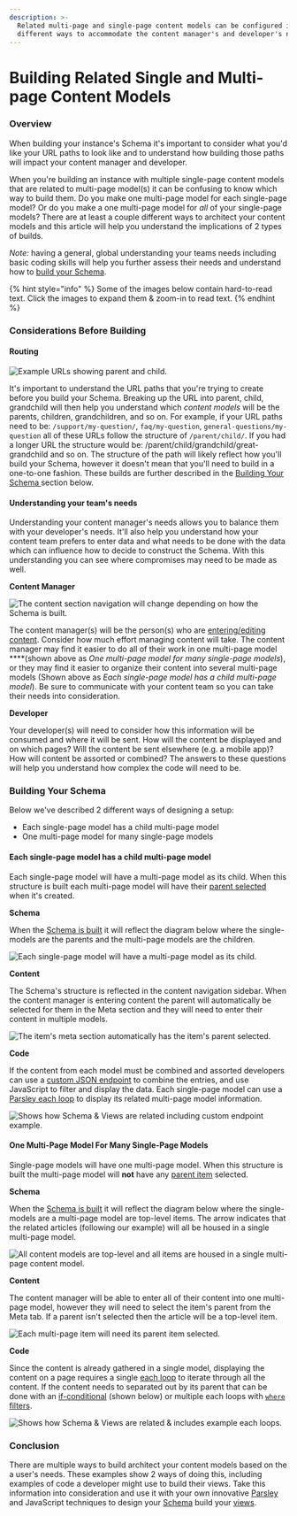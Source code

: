 ```yaml
---
description: >-
  Related multi-page and single-page content models can be configured in
  different ways to accommodate the content manager's and developer's needs.
---
```


# Building Related Single and Multi-page Content Models

### Overview

When building your instance's Schema it's important to consider what you'd like your URL paths to look like and to understand how building those paths will impact your content manager and developer.

When you're building an instance with multiple single-page content models that are related to multi-page model\(s\) it can be confusing to know which way to build them. Do you make one multi-page model for each single-page model? Or do you make a one multi-page model for _all_ of your single-page models? There are at least a couple different ways to architect your content models and this article will help you understand the implications of 2 types of builds.

_Note:_ having a general, global understanding your teams needs including basic coding skills will help you further assess their needs and understand how to [build your Schema](https://zesty.org/guides/building-related-single-and-multi-page-content-models#building-your-schema).

{% hint style="info" %}
Some of the images below contain hard-to-read text. Click the images to expand them & zoom-in to read text.
{% endhint %}

### Considerations Before Building

#### Routing

![Example URLs showing parent and child.](../.gitbook/assets/01-domain-routing.png)

It's important to understand the URL paths that you're trying to create before you build your Schema. Breaking up the URL into parent, child, grandchild will then help you understand which _content models_ will be the parents, children, grandchildren, and so on. For example, if your URL paths need to be: `/support/my-question/`, `faq/my-question`, `general-questions/my-question` all of these URLs follow the structure of `/parent/child/`. If you had a longer URL the structure would be: /parent/child/grandchild/great-grandchild and so on. The structure of the path will likely reflect how you'll build your Schema, however it doesn't mean that you'll need to build in a one-to-one fashion. These builds are further described in the [Building Your Schema ](https://zesty.org/guides/building-related-single-and-multi-page-content-models#building-your-schema)section below.

#### Understanding your team's needs

Understanding your content manager's needs allows you to balance them with  your developer's needs. It'll also help you understand how your content team prefers to enter data and what needs to be done with the data which can influence how to decide to construct the Schema. With this understanding you can see where compromises may need to be made as well.

**Content Manager** 

![The content section navigation will change depending on how the Schema is built.](../.gitbook/assets/02-content-manager.png)

The content manager\(s\) will be the person\(s\) who are [entering/editing content](https://zesty.org/guides/content-entry-drafts-and-publishing). Consider how much effort managing content will take. The content manager may find it easier to do all of their work in one multi-page model ****\(shown above as _One multi-page model for many single-page models_\), or they may find it easier to organize their content into several multi-page models \(Shown above as _Each single-page model has a child multi-page model_\). Be sure to communicate with your content team so you can take their needs into consideration.

**Developer**

Your developer\(s\) will need to consider how this information will be consumed and where it will be sent. How will the content be displayed and on which pages? Will the content be sent elsewhere \(e.g. a mobile app\)? How will content be assorted or combined? The answers to these questions will help you understand how complex the code will need to be.

### Building Your Schema

Below we've described 2 different ways of designing a setup:

* Each single-page model has a child multi-page model
* One multi-page model for many single-page models

#### Each single-page model has a child multi-page model

Each single-page model will have a multi-page model as its child. When this structure is built each multi-page model will have their [parent selected](https://zesty.org/guides/building-the-schema-and-selecting-fields#step-3-model-parent) when it's created.

**Schema** 

When the [Schema is built](https://zesty.org/guides/building-the-schema-and-selecting-fields) it will reflect the diagram below where the single-models are the parents and the multi-page models are the children.

![Each single-page model will have a multi-page model as its child.](../.gitbook/assets/3a1-multi-page-per-single-page.png)

**Content** 

The Schema's structure is reflected in the content navigation sidebar. When the content manager is entering content the parent will automatically be selected for them in the Meta section and they will need to enter their content in multiple models. 

![The item&apos;s meta section automatically has the item&apos;s parent selected.](../.gitbook/assets/3a2-content-manager-each-single-page-has-multi-child.png)

**Code**

If the content from each model must be combined and assorted developers can use a [custom JSON endpoint](https://zesty.org/services/manager-ui/editor/custom-file-types-endpoints#creating-a-custom-file-type-from-the-web-ide) to combine the entries, and use JavaScript to filter and display the data. Each single-page model can use a [Parsley each loop](https://zesty.org/services/web-engine/introduction-to-parsley/each-loop-deep-dive) to display its related multi-page model information. 

![Shows how Schema &amp; Views are related including custom endpoint example.](../.gitbook/assets/3a3-multipage-route-with-code.png)

#### One Multi-Page Model For Many Single-Page Models

Single-page models will have one multi-page model. When this structure is built the multi-page model will **not** have any [parent item](https://zesty.org/guides/building-the-schema-and-selecting-fields#step-3-model-parent) selected.

**Schema**

When the [Schema is built](https://zesty.org/guides/building-the-schema-and-selecting-fields) it will reflect the diagram below where the single-models are a multi-page model are top-level items. The arrow indicates that the related articles \(following our example\) will all be housed in a single multi-page model.

![All content models are top-level and all items are housed in a single multi-page content model.](../.gitbook/assets/3b1-one-multipage-for-many-single-pages.png)

**Content**

The content manager will be able to enter all of their content into one multi-page model, however they will need to select the item's parent from the Meta tab. If a parent isn't selected then the article will be a top-level item.

![Each multi-page item will need its parent item selected.](../.gitbook/assets/3b2-content-manager-1-multi-page-model.png)

**Code**

Since the content is already gathered in a single model, displaying the content on a page requires a single [each loop](https://zesty.org/services/web-engine/introduction-to-parsley/each-loop-deep-dive) to iterate through all the content. If the content needs to separated out by its parent that can be done with an [if-conditional](https://zesty.org/services/web-engine/introduction-to-parsley/if-conditionals) \(shown below\) or multiple each loops with [`where` filters](https://zesty.org/services/web-engine/introduction-to-parsley/each-loop-deep-dive#using-where-to-your-results).

![Shows how Schema &amp; Views are related &amp; includes example each loops.](../.gitbook/assets/3b3-one-multipage-for-many-single-pages-w-code.png)

### Conclusion

There are multiple ways to build architect your content models based on the a user's needs. These examples show 2 ways of doing this, including examples of code a developer might use to build their views. Take this information into consideration and use it with your own innovative [Parsley](https://zesty.org/services/web-engine/introduction-to-parsley) and JavaScript techniques to design your [Schema](https://zesty.org/services/manager-ui/schema) build your [views](https://zesty.org/services/web-engine/view-templating).

